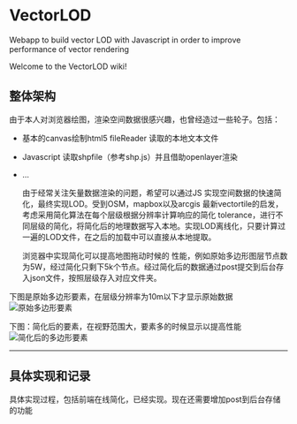# VectorLOD
Webapp to build vector LOD with Javascript in order to improve performance of vector rendering

Welcome to the VectorLOD wiki!

## 整体架构

  由于本人对浏览器绘图，渲染空间数据很感兴趣，也曾经造过一些轮子。包括：
* 基本的canvas绘制html5 fileReader 读取的本地文本文件
* Javascript 读取shpfile（参考shp.js）并且借助openlayer渲染
* ...

    由于经常关注矢量数据渲染的问题，希望可以通过JS 实现空间数据的快速简化，最终实现LOD。受到OSM，mapbox以及arcgis 最新vectortile的启发， 考虑采用简化算法在每个层级根据分辨率计算响应的简化 tolerance，进行不同层级的简化，将简化后的地理数据写入本地。实现LOD离线化，只要计算过一遍的LOD文件，在之后的加载中可以直接从本地提取。

    浏览器中实现简化可以提高地图拖动时候的 性能，例如原始多边形图层节点数为5W，经过简化只剩下5k个节点。经过简化后的数据通过post提交到后台存入json文件，按照层级存入对应文件夹。
    
    
下图是原始多边形要素，在层级分辨率为10m以下才显示原始数据
![原始多边形要素](http://ww1.sinaimg.cn/mw690/4507b64ajw1f3rklstm8kj20th0fz0v4.jpg)

下图：简化后的要素，在视野范围大，要素多的时候显示以提高性能
![简化后的多边形要素](http://ww2.sinaimg.cn/mw690/4507b64ajw1f3rklsam31j20cl09fglr.jpg)
    
    

***

## 具体实现和记录

  具体实现过程，包括前端在线简化，已经实现。现在还需要增加post到后台存储的功能
